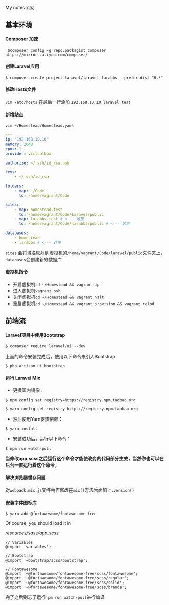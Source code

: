 My notes :cn:

基本环境
--------
#### Composer 加速
```  $composer config -g repo.packagist composer https://mirrors.aliyun.com/composer/ ```
#### 创建Laravel应用
```$ composer create-project laravel/laravel larabbs --prefer-dist "6.*"```
#### 修改Hosts文件
```vim /etc/hosts```
在最后一行添加
```192.168.10.10 laravel.test```
#### 新增站点
```vim ~/Homestead/Homestead.yaml```
```yaml
---
ip: "192.168.10.10"
memory: 2048
cpus: 1
provider: virtualbox

authorize: ~/.ssh/id_rsa.pub

keys:
    - ~/.ssh/id_rsa

folders:
    - map: ~/Code
      to: /home/vagrant/Code

sites:
    - map: homestead.test
      to: /home/vagrant/Code/Laravel/public
    - map: larabbs.test # <--- 这里
      to: /home/vagrant/Code/larabbs/public # <--- 这里

databases:
    - homestead
    - larabbs # <--- 这里
```
`sites` 会将域名映射到虚拟机的`/home/vagrant/Code/laravel/public`文件夹上，`databases`会创建新的数据库
#### 虚拟机指令
- 开启虚拟机`cd ~/Homestead && vagrant up`
- 进入虚拟机`vagrant ssh`
- 关闭虚拟机`cd ~/Homestead && vagrant halt`
- 重启虚拟机`cd ~/Homestead && vagrant provision && vagrant relod`

前端流
------
#### Laravel项目中使用Bootstrap
```$ composer require laravel/ui --dev```

上面的命令安装完成后，使用以下命令来引入Bootstrap

```$ php artisan ui bootstrap```

#### 运行 Laravel Mix

- 更换国内镜像：

```$ npm config set registry=https://registry.npm.taobao.org```

```$ yarn config set registry https://registry.npm.taobao.org```

- 然后使用Yarn安装依赖：

```$ yarn install```

- 安装成功后，运行以下命令：

```$ npm run watch-poll``` 

**当修改app.scss之后运行这个命令才能使改变的代码部分生效，当然你也可以在后台一直运行着这个命令。**

#### 解决浏览器缓存问题

对`webpack.mix.js`文件稍作修改在`mix()`方法后面加上`.version()`

#### 安装字体图标库

```$ yarn add @fortawesome/fontawesome-free```

Of course, you should load it in 

*resources/sass/app.scss*

```
// Variables
@import 'variables';

// Bootstrap
@import '~bootstrap/scss/bootstrap';

// Fontawesome
@import '~@fortawesome/fontawesome-free/scss/fontawesome';
@import '~@fortawesome/fontawesome-free/scss/regular';
@import '~@fortawesome/fontawesome-free/scss/solid';
@import '~@fortawesome/fontawesome-free/scss/brands';
```
完了之后别忘了运行`npm run watch-poll`进行编译
